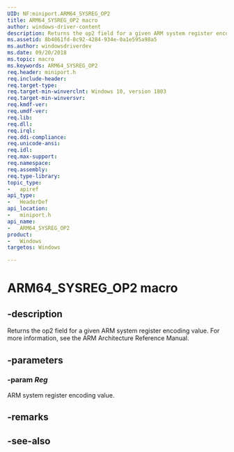 ```yaml
---
UID: NF:miniport.ARM64_SYSREG_OP2
title: ARM64_SYSREG_OP2 macro
author: windows-driver-content
description: Returns the op2 field for a given ARM system register encoding value. For more information, see the ARM Architecture Reference Manual.
ms.assetid: 8b4861fd-8c92-4284-934e-0a1e595a98a5
ms.author: windowsdriverdev
ms.date: 09/20/2018
ms.topic: macro
ms.keywords: ARM64_SYSREG_OP2
req.header: miniport.h
req.include-header:
req.target-type:
req.target-min-winverclnt: Windows 10, version 1803
req.target-min-winversvr:
req.kmdf-ver:
req.umdf-ver:
req.lib:
req.dll:
req.irql: 
req.ddi-compliance:
req.unicode-ansi:
req.idl:
req.max-support:
req.namespace:
req.assembly:
req.type-library: 
topic_type: 
-	apiref
api_type: 
-	HeaderDef
api_location: 
-	miniport.h
api_name: 
-	ARM64_SYSREG_OP2
product:
-	Windows
targetos: Windows

---
```


# ARM64_SYSREG_OP2 macro


## -description

Returns the op2 field for a given ARM system register encoding value. For more information, see the ARM Architecture Reference Manual.

## -parameters

### -param _Reg_

ARM system register encoding value.

## -remarks

## -see-also